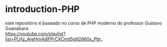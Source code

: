 # introduction-PHP
este repositório é baseado no curso de PHP moderno do professor Gustavo Guanabara:   
https://youtube.com/playlist?list=PLHz_AreHm4dlFPrCXCmd5g92860x_Pbr_
